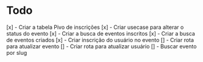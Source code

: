 # Todo

[x] - Criar a tabela Pivo de inscrições
[x] - Criar usecase para alterar o status do evento
[x] - Criar a busca de eventos inscritos
[x] - Criar a busca de eventos criados
[x] - Criar inscrição do usuário no evento
[] - Criar rota para atualizar evento
[] - Criar rota para atualizar usuário
[] - Buscar evento por slug
